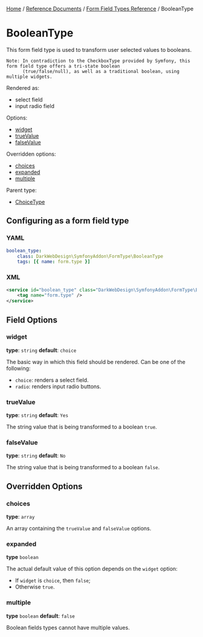 [Home](../../../index.md) /
[Reference Documents](../../index.md) /
[Form Field Types Reference](index.md) /
BooleanType

# BooleanType

This form field type is used to transform user selected values to booleans.

```text
Note: In contradiction to the CheckboxType provided by Symfony, this form field type offers a tri-state boolean
      (true/false/null), as well as a traditional boolean, using multiple widgets.
```

Rendered as:

* select field
* input radio field

Options:

* [widget](#widget)
* [trueValue](#trueValue)
* [falseValue](#falseValue)

Overridden options:

* [choices](#choices)
* [expanded](#expanded)
* [multiple](#multiple)

Parent type:

* [ChoiceType](http://symfony.com/doc/2.3/reference/forms/types/choice.html)

## Configuring as a form field type

### YAML

```yml
boolean_type:
    class: DarkWebDesign\SymfonyAddon\FormType\BooleanType
    tags: [{ name: form.type }]
```

### XML

```xml
<service id="boolean_type" class="DarkWebDesign\SymfonyAddon\FormType\BooleanType">
    <tag name="form.type" />
</service>
```

## Field Options

### widget

**type**: `string` **default**: `choice`

The basic way in which this field should be rendered. Can be one of the following:

* `choice`: renders a select field.
* `radio`: renders input radio buttons.

### trueValue

**type**: `string` **default**: `Yes`

The string value that is being transformed to a boolean `true`.

### falseValue

**type**: `string` **default**: `No`

The string value that is being transformed to a boolean `false`.

## Overridden Options

### choices

**type**: `array`

An array containing the `trueValue` and `falseValue` options.

### expanded

**type** `boolean`

The actual default value of this option depends on the `widget` option:

* If `widget` is `choice`, then `false`;
* Otherwise `true`.

### multiple

**type** `boolean` **default**: `false`

Boolean fields types cannot have multiple values.
